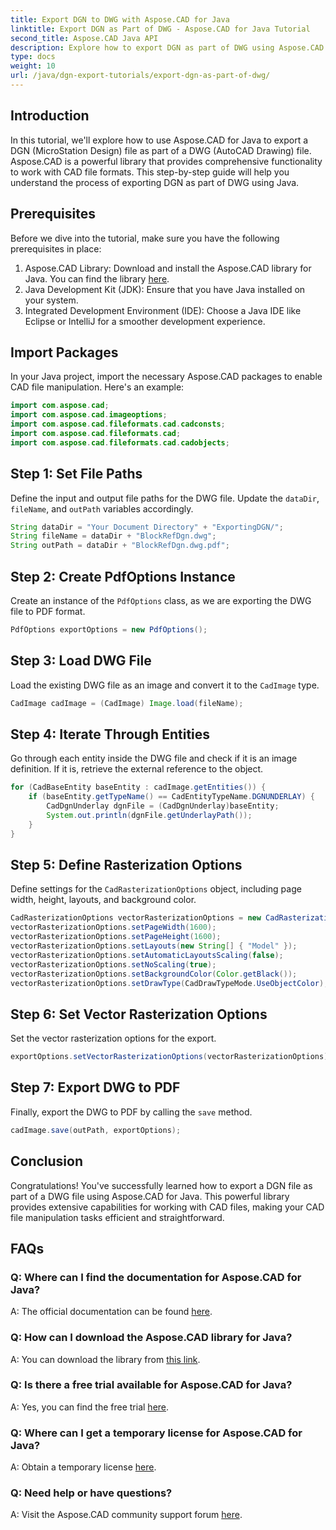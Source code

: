 ```yaml
---
title: Export DGN to DWG with Aspose.CAD for Java
linktitle: Export DGN as Part of DWG - Aspose.CAD for Java Tutorial
second_title: Aspose.CAD Java API
description: Explore how to export DGN as part of DWG using Aspose.CAD for Java. Follow our step-by-step guide for efficient CAD file manipulation.
type: docs
weight: 10
url: /java/dgn-export-tutorials/export-dgn-as-part-of-dwg/
---
```

## Introduction
In this tutorial, we'll explore how to use Aspose.CAD for Java to export a DGN (MicroStation Design) file as part of a DWG (AutoCAD Drawing) file. Aspose.CAD is a powerful library that provides comprehensive functionality to work with CAD file formats. This step-by-step guide will help you understand the process of exporting DGN as part of DWG using Java.
## Prerequisites
Before we dive into the tutorial, make sure you have the following prerequisites in place:
1. Aspose.CAD Library: Download and install the Aspose.CAD library for Java. You can find the library [here](https://releases.aspose.com/cad/java/).
2. Java Development Kit (JDK): Ensure that you have Java installed on your system.
3. Integrated Development Environment (IDE): Choose a Java IDE like Eclipse or IntelliJ for a smoother development experience.
## Import Packages
In your Java project, import the necessary Aspose.CAD packages to enable CAD file manipulation. Here's an example:
```java
import com.aspose.cad;
import com.aspose.cad.imageoptions;
import com.aspose.cad.fileformats.cad.cadconsts;
import com.aspose.cad.fileformats.cad;
import com.aspose.cad.fileformats.cad.cadobjects;
```
## Step 1: Set File Paths
Define the input and output file paths for the DWG file. Update the `dataDir`, `fileName`, and `outPath` variables accordingly.
```java
String dataDir = "Your Document Directory" + "ExportingDGN/";
String fileName = dataDir + "BlockRefDgn.dwg";
String outPath = dataDir + "BlockRefDgn.dwg.pdf";
```
## Step 2: Create PdfOptions Instance
Create an instance of the `PdfOptions` class, as we are exporting the DWG file to PDF format.
```java
PdfOptions exportOptions = new PdfOptions();
```
## Step 3: Load DWG File
Load the existing DWG file as an image and convert it to the `CadImage` type.
```java
CadImage cadImage = (CadImage) Image.load(fileName);
```
## Step 4: Iterate Through Entities
Go through each entity inside the DWG file and check if it is an image definition. If it is, retrieve the external reference to the object.
```java
for (CadBaseEntity baseEntity : cadImage.getEntities()) {
    if (baseEntity.getTypeName() == CadEntityTypeName.DGNUNDERLAY) {
        CadDgnUnderlay dgnFile = (CadDgnUnderlay)baseEntity;
        System.out.println(dgnFile.getUnderlayPath());
    }
}
```
## Step 5: Define Rasterization Options
Define settings for the `CadRasterizationOptions` object, including page width, height, layouts, and background color.
```java
CadRasterizationOptions vectorRasterizationOptions = new CadRasterizationOptions();
vectorRasterizationOptions.setPageWidth(1600);
vectorRasterizationOptions.setPageHeight(1600);
vectorRasterizationOptions.setLayouts(new String[] { "Model" });
vectorRasterizationOptions.setAutomaticLayoutsScaling(false);
vectorRasterizationOptions.setNoScaling(true);
vectorRasterizationOptions.setBackgroundColor(Color.getBlack());
vectorRasterizationOptions.setDrawType(CadDrawTypeMode.UseObjectColor);
```
## Step 6: Set Vector Rasterization Options
Set the vector rasterization options for the export.
```java
exportOptions.setVectorRasterizationOptions(vectorRasterizationOptions);
```
## Step 7: Export DWG to PDF
Finally, export the DWG to PDF by calling the `save` method.
```java
cadImage.save(outPath, exportOptions);
```
## Conclusion
Congratulations! You've successfully learned how to export a DGN file as part of a DWG file using Aspose.CAD for Java. This powerful library provides extensive capabilities for working with CAD files, making your CAD file manipulation tasks efficient and straightforward.
## FAQs
### Q: Where can I find the documentation for Aspose.CAD for Java?
A: The official documentation can be found [here](https://reference.aspose.com/cad/java/).
### Q: How can I download the Aspose.CAD library for Java?
A: You can download the library from [this link](https://releases.aspose.com/cad/java/).
### Q: Is there a free trial available for Aspose.CAD for Java?
A: Yes, you can find the free trial [here](https://releases.aspose.com/).
### Q: Where can I get a temporary license for Aspose.CAD for Java?
A: Obtain a temporary license [here](https://purchase.aspose.com/temporary-license/).
### Q: Need help or have questions?
A: Visit the Aspose.CAD community support forum [here](https://forum.aspose.com/c/cad/19).
